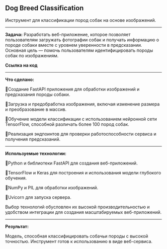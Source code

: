 <strong>Dog Breed Classification</strong>
---
Инструмент для классификации пород собак на основе изображений.

---
<strong>Задача:</strong>
Разработать веб-приложение, которое позволяет пользователям загружать фотографии собак и получать информацию о породе собаки вместе с уровнем уверенности в предсказании. Основная цель — помочь пользователям идентифицировать породы собак по изображениям.

<strong>Ссылка на код</strong>

---
<strong>Что сделано:</strong>

🔸Создание FastAPI приложения для обработки изображений и предсказания породы собаки.

🔸Загрузка и предобработка изображения, включая изменение размера и преобразование в массив.

🔸Обучение модели классификации с использованием нейронной сети TensorFlow, способной различать более 100 пород собак.

🔸Реализация эндпоинтов для проверки работоспособности сервиса и получения предсказаний.

---
<strong>Используемые технологии:</strong>

🔸Python и библиотеки FastAPI для создания веб-приложений.

🔸TensorFlow и Keras для построения и использования модели глубокого обучения.

🔸NumPy и PIL для обработки изображений.

🔸Uvicorn для запуска сервера.

Выбор технологий обусловлен их высокой производительностью и удобством интеграции для создания масштабируемых веб-приложений.

---
<strong>Результат:</strong>

Модель, способная классифицировать собачьи породы с высокой точностью. Инструмент готов к использованию в виде веб-сервиса.

